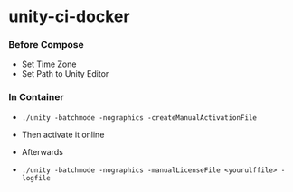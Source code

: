 # unity-ci-docker

### Before Compose

- Set Time Zone
- Set Path to Unity Editor

### In Container

- ```./unity -batchmode -nographics -createManualActivationFile```

- Then activate it online

- Afterwards

- ```./unity -batchmode -nographics -manualLicenseFile <yourulffile> -logfile```
